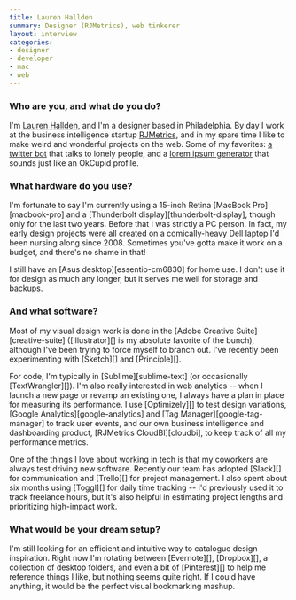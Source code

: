 ```yaml
---
title: Lauren Hallden
summary: Designer (RJMetrics), web tinkerer
layout: interview
categories:
- designer
- developer
- mac
- web
---
```


### Who are you, and what do you do?

I'm [Lauren Hallden](http://laurenhallden.com/ "Lauren's website."), and I'm a designer based in Philadelphia. By day I work at the business intelligence startup [RJMetrics](https://rjmetrics.com/ "A business data analytics company."), and in my spare time I like to make weird and wonderful projects on the web. Some of my favorites: [a twitter bot](http://www.laurenhallden.com/lonelyproject/ "Lauren's lonely Twitter bot.") that talks to lonely people, and a [lorem ipsum generator](http://www.laurenhallden.com/datingipsum/ "Lauren's dating ipsum generator.") that sounds just like an OkCupid profile.

### What hardware do you use?

I'm fortunate to say I'm currently using a 15-inch Retina [MacBook Pro][macbook-pro] and a [Thunderbolt display][thunderbolt-display], though only for the last two years. Before that I was strictly a PC person. In fact, my early design projects were all created on a comically-heavy Dell laptop I'd been nursing along since 2008. Sometimes you've gotta make it work on a budget, and there's no shame in that!

I still have an [Asus desktop][essentio-cm6830] for home use. I don't use it for design as much any longer, but it serves me well for storage and backups.

### And what software?

Most of my visual design work is done in the [Adobe Creative Suite][creative-suite] ([Illustrator][] is my absolute favorite of the bunch), although I've been trying to force myself to branch out. I've recently been experimenting with [Sketch][] and [Principle][].

For code, I'm typically in [Sublime][sublime-text] (or occasionally [TextWrangler][]). I'm also really interested in web analytics -- when I launch a new page or revamp an existing one, I always have a plan in place for measuring its performance. I use [Optimizely][] to test design variations, [Google Analytics][google-analytics] and [Tag Manager][google-tag-manager] to track user events, and our own business intelligence and dashboarding product, [RJMetrics CloudBI][cloudbi], to keep track of all my performance metrics.

One of the things I love about working in tech is that my coworkers are always test driving new software. Recently our team has adopted [Slack][] for communication and [Trello][] for project management. I also spent about six months using [Toggl][] for daily time tracking -- I'd previously used it to track freelance hours, but it's also helpful in estimating project lengths and prioritizing high-impact work.

### What would be your dream setup?

I'm still looking for an efficient and intuitive way to catalogue design inspiration. Right now I'm rotating between [Evernote][], [Dropbox][], a collection of desktop folders, and even a bit of [Pinterest][] to help me reference things I like, but nothing seems quite right. If I could have anything, it would be the perfect visual bookmarking mashup.